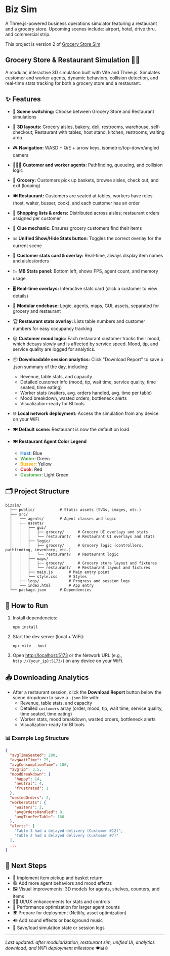 # Biz Sim

A Three.js-powered business operations simulator featuring a restaurant and a grocery store. Upcoming scenes include: airport, hotel, drive thru, and commercial strip. 

This project is version 2 of [Grocery Store Sim](https://github.com/Photon1c/grocerystoresim)

## Grocery Store & Restaurant Simulation 🍎🍔

A modular, interactive 3D simulation built with Vite and Three.js. Simulates customer and worker agents, dynamic behaviors, collision detection, and real-time stats tracking for both a grocery store and a restaurant.

## ✨ Features
- 🔄 **Scene switching:** Choose between Grocery Store and Restaurant simulations
- 🏪 **3D layouts:** Grocery aisles, bakery, deli, restrooms, warehouse, self-checkout; Restaurant with tables, host stand, kitchen, restrooms, waiting area
- 🎮 **Navigation:** WASD + Q/E + arrow keys, isometric/top-down/angled camera
- 🧑‍🤝‍🧑 **Customer and worker agents:** Pathfinding, queueing, and collision logic
- 🛒 **Grocery:** Customers pick up baskets, browse aisles, check out, and exit (looping)
- 🍽️ **Restaurant:** Customers are seated at tables, workers have roles (host, waiter, busser, cook), and each customer has an order
- 📝 **Shopping lists & orders:** Distributed across aisles; restaurant orders assigned per customer
- 🧭 **Clue mechanic:** Ensures grocery customers find their items
- 📊 **Unified Show/Hide Stats button:** Toggles the correct overlay for the current scene
- 👤 **Customer stats card & overlay:** Real-time, always display item names and aisles/orders
- 📉 **MB Stats panel:** Bottom left, shows FPS, agent count, and memory usage
- 🖥️ **Real-time overlays:** Interactive stats card (click a customer to view details)
- 🧩 **Modular codebase:** Logic, agents, maps, GUI, assets, separated for grocery and restaurant
- 🏆 **Restaurant stats overlay:** Lists table numbers and customer numbers for easy occupancy tracking
- 😃 **Customer mood logic:** Each restaurant customer tracks their mood, which decays slowly and is affected by service speed. Mood, tip, and service quality are logged for analytics.
- 📦 **Downloadable session analytics:** Click "Download Report" to save a .json summary of the day, including:
  - Revenue, table stats, and capacity
  - Detailed customer info (mood, tip, wait time, service quality, time seated, time eating)
  - Worker stats (waiters, avg. orders handled, avg. time per table)
  - Mood breakdown, wasted orders, bottleneck alerts
  - Visualization-ready for BI tools
- 🌐 **Local network deployment:** Access the simulation from any device on your WiFi
- 🍽️ **Default scene:** Restaurant is now the default on load
- 🍽️ **Restaurant Agent Color Legend**

  - <span style="color:#1976d2;font-weight:bold;">Host</span>: Blue
  - <span style="color:#43a047;font-weight:bold;">Waiter</span>: Green
  - <span style="color:#ffb300;font-weight:bold;">Busser</span>: Yellow
  - <span style="color:#d32f2f;font-weight:bold;">Cook</span>: Red
  - <span style="color:#4caf50;font-weight:bold;">Customer</span>: Light Green

## 🗂️ Project Structure
```
bizsim/
  ├── public/           # Static assets (SVGs, images, etc.)
  ├── src/
  │   ├── agents/       # Agent classes and logic
  │   ├── assets/
  │   │   ├── gui/
  │   │   │   ├── grocery/      # Grocery UI overlays and stats
  │   │   │   └── restaurant/   # Restaurant UI overlays and stats
  │   │   ├── logic/
  │   │   │   ├── grocery/      # Grocery logic (controllers, pathfinding, inventory, etc.)
  │   │   │   └── restaurant/   # Restaurant logic
  │   │   ├── maps/
  │   │   │   ├── grocery/      # Grocery store layout and fixtures
  │   │   │   └── restaurant/   # Restaurant layout and fixtures
  │   │   ├── main.js       # Main entry point
  │   │   └── style.css     # Styles
  │   ├── logs/             # Progress and session logs
  │   └── index.html        # App entry
  └── package.json      # Dependencies
```

## 🚀 How to Run
1. Install dependencies:
   ```
   npm install
   ```
2. Start the dev server (local + WiFi):
   ```
   npx vite --host
   ```
3. Open [http://localhost:5173](http://localhost:5173) or the Network URL (e.g., `http://{your_ip}:5173/`) on any device on your WiFi.

## 📥 Downloading Analytics
- After a restaurant session, click the **Download Report** button below the scene dropdown to save a `.json` file with:
  - Revenue, table stats, and capacity
  - Detailed `customers` array (order, mood, tip, wait time, service quality, time seated, time eating)
  - Worker stats, mood breakdown, wasted orders, bottleneck alerts
  - Visualization-ready for BI tools

### 📊 Example Log Structure
```json
{
  "avgTimeSeated": 280,
  "avgWaitTime": 75,
  "avgConsumptionTime": 180,
  "avgTip": 3.5,
  "moodBreakdown": {
    "happy": 14,
    "neutral": 4,
    "frustrated": 1
  },
  "wastedOrders": 2,
  "workerStats": {
    "waiters": 2,
    "avgOrdersHandled": 8,
    "avgTimePerTable": 160
  },
  "alerts": [
    "Table 3 had a delayed delivery (Customer #12)",
    "Table 2 had a delayed delivery (Customer #7)"
  ],
  ...
}
```

## 📝 Next Steps
- 🛒 Implement item pickup and basket return
- 😃 Add more agent behaviors and mood effects
- 🖼️ Visual improvements: 3D models for agents, shelves, counters, and items
- 🧑‍💻 UI/UX enhancements for stats and controls
- 🚀 Performance optimization for larger agent counts
- 🌍 Prepare for deployment (Netlify, asset optimization)
- 🔊 Add sound effects or background music
- 💾 Save/load simulation state or session logs

---
_Last updated: after modularization, restaurant sim, unified UI, analytics download, and WiFi deployment milestone_ 🍽️📊🌐
